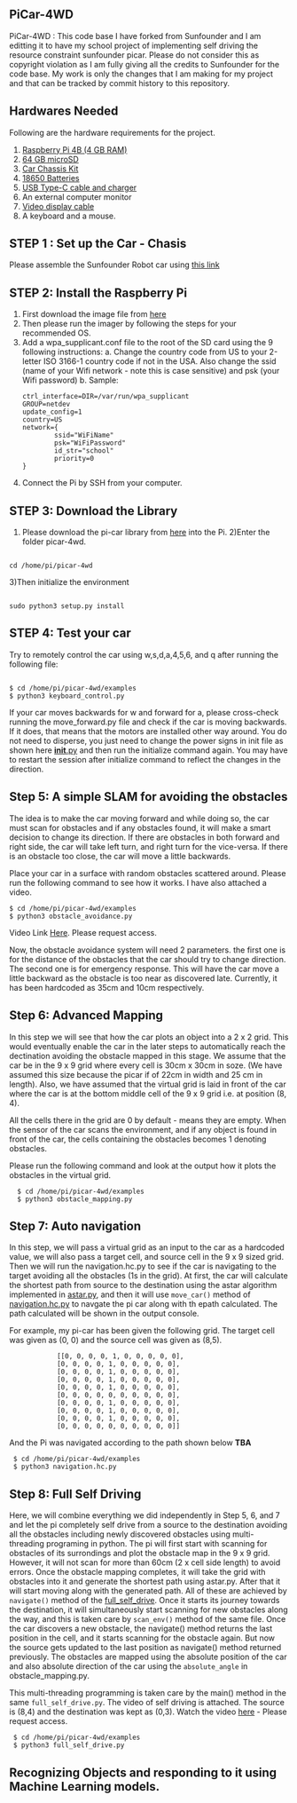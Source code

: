 ## PiCar-4WD 
PiCar-4WD : This code base I have forked from Sunfounder and I am editting it to have my school project of implementing self driving the resource constraint sunfounder picar. Please do not consider this as copyright violation as I am fully giving all the credits to Sunfounder for the code base. My work is only the changes that I am making for my project and that can be tracked by commit history to this repository.

## Hardwares Needed
Following are the hardware requirements for the project.
1) [Raspberry Pi 4B (4 GB RAM)](https://www.amazon.com/Raspberry-Model-2019-Quad-Bluetooth/dp/B07TC2BK1X/)
2) [64 GB microSD](https://www.amazon.com/Samsung-MicroSD-Adapter-MB-ME64GA-AM/dp/B06XX29S9Q/)
3) [Car Chassis Kit](https://www.amazon.com/dp/B087QKRX5J/)
4) [18650 Batteries](https://www.amazon.com/gp/product/B0BCW9Q5QQ/ref=ox_sc_act_title_2?smid=A1OSTWROXS834E&psc=1)
5) [USB Type-C cable and charger](https://www.amazon.com/Raspberry-Model-Official-SC0218-Accessory/dp/B07Z8P61DQ/?pldnSite=1)
6) An external computer monitor
7) [Video display cable](https://www.amazon.com/CanaKit-Raspberry-Micro-HDMI-Cable/dp/B07TTKD38N)
8) A keyboard and a mouse.

## STEP 1 : Set up the Car - Chasis
Please assemble the Sunfounder Robot car using [this link](https://drive.google.com/file/d/1EPBqR5zZ24e2lzKgk8_uIlzh_wIRuezV/view)

## STEP 2: Install the Raspberry Pi
1) First download the image file from [here](https://www.raspberrypi.com/software/)
2) Then please run the imager by following the steps for your recommended OS.
3) Add a wpa_supplicant.conf file to the root of the SD card using the 9
following instructions:
  a. Change the country code from US to your 2-letter ISO 3166-1 country code if not in the USA. Also change the ssid (name of your Wifi network - note this is case sensitive) and psk (your Wifi password)
  b. Sample: 
    ```
    ctrl_interface=DIR=/var/run/wpa_supplicant
    GROUP=netdev
    update_config=1
    country=US
    network={
            ssid="WiFiName"
            psk="WiFiPassword"
            id_str="school"
            priority=0
    }

    ```
 4) Connect the Pi by SSH from your computer.
    
 ## STEP 3: Download the Library
 1) Please download the pi-car library from [here](https://github.com/sunfounder/picar-4wd) into the Pi.
 2)Enter the folder picar-4wd.
 
 ``` 
 
 cd /home/pi/picar-4wd
 
 ```
 3)Then initialize the environment
 ``` 
 
 sudo python3 setup.py install
 
 ```
 
 ## STEP 4: Test your car
 Try to remotely control the car using w,s,d,a,4,5,6, and q after running the following file:

   ```
   
   $ cd /home/pi/picar-4wd/examples 
   $ python3 keyboard_control.py
   
   ```
 
 If your car moves backwards for w and forward for a, please cross-check running the move_forward.py file and check if the car is moving backwards. If it does, that means that the motors are installed other way around. You do not need to disperse, you just need to change the power signs in init file as shown here [__init__.py](https://github.com/manosijfiu/self-driving-pi/blob/master/picar_4wd/__init__.py) and then run the initialize command again. You may have to restart the session after initialize command to reflect the changes in the direction.
 
 ## Step 5: A simple SLAM for avoiding the obstacles
 
The idea is to make the car moving forward and while doing so, the car must scan for obstacles and if any obstacles found, it will make a smart decision to change its direction. If there are obstacles in both forward and right side, the car will take left turn, and right turn for the vice-versa. If there is an obstacle too close, the car will move a little backwards.
 
 Place your car in a surface with random obstacles scattered around. Please run the following command to see how it works. I have also attached a video.
 
 ```
 $ cd /home/pi/picar-4wd/examples
 $ python3 obstacle_avoidance.py
 ```
 
Video Link [Here](https://fiudit-my.sharepoint.com/personal/mroyc001_fiu_edu/_layouts/15/onedrive.aspx?login_hint=mroyc001%40fiu%2Eedu&id=%2Fpersonal%2Fmroyc001%5Ffiu%5Fedu%2FDocuments%2FMobile%2DComputing%2FLab%20Docs%2FReports%2Fobstacle%20avoidance%20%28Rubric%203%2D4%29%20part%204%20redone%2Emp4&parent=%2Fpersonal%2Fmroyc001%5Ffiu%5Fedu%2FDocuments%2FMobile%2DComputing%2FLab%20Docs%2FReports). Please request access.
 
Now, the obstacle avoidance system will need 2 parameters. the first one is for the distance of the obstacles that the car should try to change direction. The second one is for emergency response. This will have the car move a little backward as the obstacle is too near as discovered late. Currently, it has been hardcoded as 35cm and 10cm respectively.

## Step 6: Advanced Mapping

In this step we will see that how the car plots an object into a 2 x 2 grid. This would eventually enable the car in the later steps to automatically reach the dectination avoiding the obstacle mapped in this stage. We assume that the car be in the 9 x 9 grid where every cell is 30cm x 30cm in soze. (We have assumed this size because the picar if of 22cm in width and 25 cm in length). Also, we have assumed that the virtual grid is laid in front of the car where the car is at the bottom middle cell of the 9 x 9 grid i.e. at position (8, 4).

All the cells there in the grid are 0 by default - means they are empty. When the sensor of the car scans the environment, and if any object is found in front of the car, the cells containing the obstacles becomes 1 denoting obstacles. 

Please run the following command and look at the output how it plots the obstacles in the virtual grid.

```
  $ cd /home/pi/picar-4wd/examples
  $ python3 obstacle_mapping.py
```

## Step 7: Auto navigation

In this step, we will pass a virtual grid as an input to the car as a hardcoded value, we will also pass a target cell, and source cell in the 9 x 9 sized grid. Then we will run the navigation.hc.py to see if the car is navigating to the target avoiding all the obstacles (1s in the grid). At first, the car will calculate the shortest path from source to the destination using the astar algorithm implemented in [astar.py](https://github.com/manosijfiu/picar-4wd/blob/master/examples/astar.py), and then it will use ```move_car()``` method of [navigation.hc.py](https://github.com/manosijfiu/picar-4wd/blob/master/examples/navigation.hc.py) to navgate the pi car along with th epath calculated. The path calculated will be shown in the output console.

For example, my pi-car has been given the following grid. The target cell was given as (0, 0) and the source cell was given as (8,5).
```
            [[0, 0, 0, 0, 1, 0, 0, 0, 0, 0],
            [0, 0, 0, 0, 1, 0, 0, 0, 0, 0],
            [0, 0, 0, 0, 1, 0, 0, 0, 0, 0],
            [0, 0, 0, 0, 1, 0, 0, 0, 0, 0],
            [0, 0, 0, 0, 1, 0, 0, 0, 0, 0],
            [0, 0, 0, 0, 0, 0, 0, 0, 0, 0],
            [0, 0, 0, 0, 1, 0, 0, 0, 0, 0],
            [0, 0, 0, 0, 1, 0, 0, 0, 0, 0],
            [0, 0, 0, 0, 1, 0, 0, 0, 0, 0],
            [0, 0, 0, 0, 0, 0, 0, 0, 0, 0]]
```

And the Pi was navigated according to the path shown below **TBA**

 ```
  $ cd /home/pi/picar-4wd/examples
  $ python3 navigation.hc.py
```
 
## Step 8: Full Self Driving

Here, we will combine everything we did independently in Step 5, 6, and 7 and let the pi completely self drive from a source to the destination avoiding all the obstacles including newly discovered obstacles using multi-threading programing in python. The pi will first start with scanning for obstacles of its surrondings and plot the obstacle map in the 9 x 9 grid. However, it will not scan for more than 60cm (2 x cell side length) to avoid errors. Once the obstacle mapping completes, it will take the grid with obstacles into it and generate the shortest path using astar.py. After that it will start moving along with the generated path. All of these are achieved by ```navigate()``` method of the [full_self_drive](https://github.com/manosijfiu/picar-4wd/blob/master/examples/full_self_drive.py). Once it starts its journey towards the destination, it will simultaneously start scanning for new obstacles along the way, and this is taken care by ```scan_env()``` method of the same file. Once the car discovers a new obstacle, the navigate() method returns the last position in the cell, and it starts scanning for the obstacle again. But now the source gets updated to the last position as navigate() method returned previously. The obstacles are mapped using the absolute position of the car and also absolute direction of the car using the ```absolute_angle``` in obstacle_mapping.py.

This multi-threading programming is taken care by the main() method in the same ```full_self_drive.py```. The video of self driving is attached. The source is (8,4) and the destination was kept as (0,3). Watch the video [here](https://fiudit-my.sharepoint.com/personal/mroyc001_fiu_edu/_layouts/15/onedrive.aspx?login_hint=mroyc001%40fiu%2Eedu&id=%2Fpersonal%2Fmroyc001%5Ffiu%5Fedu%2FDocuments%2FMobile%2DComputing%2FLab%20Docs%2FReports%2FLab%201%20Part%202%2FFull%20Self%20Drive%2Emp4&parent=%2Fpersonal%2Fmroyc001%5Ffiu%5Fedu%2FDocuments%2FMobile%2DComputing%2FLab%20Docs%2FReports%2FLab%201%20Part%202) - Please request access.


 ```
  $ cd /home/pi/picar-4wd/examples
  $ python3 full_self_drive.py
```
 
 
 ## Recognizing Objects and responding to it using Machine Learning models.







